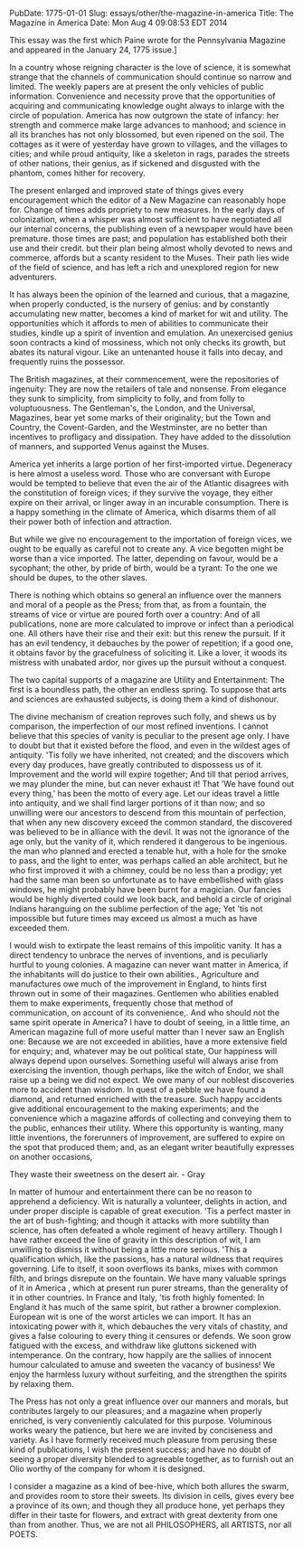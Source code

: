 PubDate: 1775-01-01
Slug: essays/other/the-magazine-in-america
Title: The Magazine in America
Date: Mon Aug  4 09:08:53 EDT 2014

   This essay was the first which Paine wrote for the Pennsylvania Magazine
   and appeared in the January 24, 1775 issue.]

   In a country whose reigning character is the love of science, it is
   somewhat strange that the channels of communication should continue so
   narrow and limited. The weekly papers are at present the only vehicles of
   public information. Convenience and necessity prove that the opportunities
   of acquiring and communicating knowledge ought always to inlarge with the
   circle of population. America has now outgrown the state of infancy: her
   strength and commerce make large advances to manhood; and science in all
   its branches has not only blossomed, but even ripened on the soil. The
   cottages as it were of yesterday have grown to villages, and the villages
   to cities; and while proud antiquity, like a skeleton in rags, parades the
   streets of other nations, their genius, as if sickened and disgusted with
   the phantom, comes hither for recovery.

   The present enlarged and improved state of things gives every
   encouragement which the editor of a New Magazine can reasonably hope for.
   Change of times adds propriety to new measures. In the early days of
   colonization, when a whisper was almost sufficient to have negotiated all
   our internal concerns, the publishing even of a newspaper would have been
   premature. those times are past; and population has established both their
   use and their credit. but their plan being almost wholly devoted to news
   and commerce, affords but a scanty resident to the Muses. Their path lies
   wide of the field of science, and has left a rich and unexplored region
   for new adventurers.

   It has always been the opinion of the learned and curious, that a
   magazine, when properly conducted, is the nursery of genius: and by
   constantly accumulating new matter, becomes a kind of market for wit and
   utility. The opportunities which it affords to men of abilities to
   communicate their studies, kindle up a spirit of invention and emulation.
   An unexercised genius soon contracts a kind of mossiness, which not only
   checks its growth, but abates its natural vigour. Like an untenanted house
   it falls into decay, and frequently ruins the possessor.

   The British magazines, at their commencement, were the repositories of
   ingenuity: They are now the retailers of tale and nonsense. From elegance
   they sunk to simplicity, from simplicity to folly, and from folly to
   voluptuousness. The Gentleman's, the London, and the Universal, Magazines,
   bear yet some marks of their originality; but the Town and Country, the
   Covent-Garden, and the Westminster, are no better than incentives to
   profligacy and dissipation. They have added to the dissolution of manners,
   and supported Venus against the Muses.

   America yet inherits a large portion of her first-imported virtue.
   Degeneracy is here almost a useless word. Those who are conversant with
   Europe would be tempted to believe that even the air of the Atlantic
   disagrees with the constitution of foreign vices; if they survive the
   voyage, they either expire on their arrival, or linger away in an
   incurable consumption. There is a happy something in the climate of
   America, which disarms them of all their power both of infection and
   attraction.

   But while we give no encouragement to the importation of foreign vices, we
   ought to be equally as careful not to create any. A vice begotten might be
   worse than a vice imported. The latter, depending on favour, would be a
   sycophant; the other, by pride of birth, would be a tyrant: To the one we
   should be dupes, to the other slaves.

   There is nothing which obtains so general an influence over the manners
   and moral of a people as the Press; from that, as from a fountain, the
   streams of vice or virtue are poured forth over a country: And of all
   publications, none are more calculated to improve or infect than a
   periodical one. All others have their rise and their exit: but this  renew
   the pursuit. If it has an evil tendency, it debauches by the power of
   repetition; if a good one, it obtains favor by the gracefulness of
   soliciting it. Like a lover, it woods its mistress with unabated ardor,
   nor gives up the pursuit without a conquest.

   The two capital supports of a magazine are Utility and Entertainment: The
   first is a boundless path, the other an endless spring. To suppose that
   arts and sciences are exhausted subjects, is doing them a kind of
   dishonour.

   The divine mechanism of creation reproves such folly, and shews us by
   comparison, the imperfection of our most refined inventions.  I cannot
   believe that this species of vanity is peculiar to the present age only. I
   have to doubt but that it existed before the flood, and even in the
   wildest ages of antiquity. 'Tis folly we have inherited, not created; and
   the discovers which every day produces, have greatly contributed to
   dispossess us of it. Improvement and the world will expire together; And
   till that period arrives, we may plunder the mine, but can never exhaust
   it! That 'We have found out every thing,' has been the motto of every age.
   Let our ideas travel a little into antiquity, and we shall find larger
   portions of it than now; and so unwilling were our ancestors to descend
   from this mountain of perfection, that when any new discovery exceed the
   common standard, the discovered was believed to be in alliance with the
   devil. It was not the ignorance of the age only, but the vanity of it,
   which rendered it dangerous to be ingenious. the man who planned and
   erected a tenable hut, with a hole for the smoke to pass, and the light to
   enter, was perhaps called an able architect, but he who first improved it
   with a chimney, could be no less than a prodigy; yet had the same man been
   so unfortunate as to have embellished with glass windows, he might
   probably have been burnt for a magician. Our fancies would be highly
   diverted could we look back, and behold a circle of original Indians
   haranguing on the sublime perfection of the age; Yet 'tis not impossible
   but future times may exceed us almost a much as have exceeded them.

   I would wish to extirpate the least remains of this impolitic vanity. It
   has a direct tendency to unbrace the nerves of inventions, and is
   peculiarly hurtful to young colonies. A magazine can never want matter in
   America, if the inhabitants will do justice to their own abilities.,
   Agriculture and manufactures owe much of the improvement in England, to
   hints first thrown out in some of their magazines. Gentlemen who abilities
   enabled them to make experiments, frequently chose that method of
   communication, on account of its convenience,. And who should not the same
   spirit operate in America? I have to doubt of seeing, in a little time, an
   American magazine full of more useful matter than I never saw an English
   one: Because we are not exceeded in abilities, have a more extensive field
   for enquiry; and, whatever may be out political state, Our happiness will
   always depend upon ourselves.
   Something useful will always arise from exercising the invention, though
   perhaps, like the witch of Endor, we shall raise up a being we did not
   expect. We owe many of our noblest discoveries more to accident than
   wisdom. In quest of a pebble we have found a diamond, and returned
   enriched with the treasure. Such happy accidents give additional
   encouragement to the making experiments; and the convenience which a
   magazine affords of collecting and conveying them to the public, enhances
   their utility. Where this opportunity is wanting, many little inventions,
   the forerunners of improvement, are suffered to expire on the spot that
   produced them; and, as an elegant writer beautifully expresses on another
   occasions,

   They waste their sweetness on the desert air. - Gray

   In matter of humour and entertainment there can be no reason to apprehend
   a deficiency. Wit is naturally a volunteer, delights in action, and under
   proper disciple is capable of great execution. 'Tis a perfect master in
   the art of bush-fighting; and though it attacks with more subtility than
   science, has often defeated a whole regiment of heavy artillery. Though I
   have rather exceed the line of gravity in this description of wit, I am
   unwilling to dismiss it without being a little more serious. 'This a
   qualification which, like the passions, has a natural wildness that
   requires governing. Life to itself, it soon overflows its banks, mixes
   with common filth, and brings disrepute on the fountain. We have many
   valuable springs of it in America , which at present run purer streams,
   than the generality of it in other countries. In France and Italy, 'tis
   froth highly fomented: In England it has much of the same spirit, but
   rather a browner complexion. European wit is one of the worst articles we
   can import. It has an intoxicating power with it, which debauches the very
   vitals of chastity, and gives a false colouring to every thing it censures
   or defends. We soon grow fatigued with the excess, and withdraw like
   gluttons sickened with intemperance. On the contrary, how happily are the
   sallies of innocent humour calculated to amuse and sweeten the vacancy of
   business! We enjoy the harmless luxury without surfeiting, and the
   strengthen the spirits by relaxing them.

   The Press has not only a great influence over our manners and morals, but
   contributes largely to our pleasures; and a magazine when properly
   enriched, is very conveniently calculated for this purpose. Voluminous
   works weary the patience, but here we are invited by conciseness and
   variety. As I have formerly received much pleasure from perusing these
   kind of publications, I wish the present  success; and have no doubt of
   seeing a proper diversity blended to agreeable together, as to furnish out
   an Olio  worthy of the company for whom it is designed.

   I consider a magazine as a kind of bee-hive, which both allures the swarm,
   and provides room to store their sweets. Its division in cells, gives
   every bee a province of its own; and though they all produce hone, yet
   perhaps they differ in their taste for flowers, and extract with great
   dexterity from one than from another. Thus, we are not all PHILOSOPHERS,
   all ARTISTS, nor all POETS.


